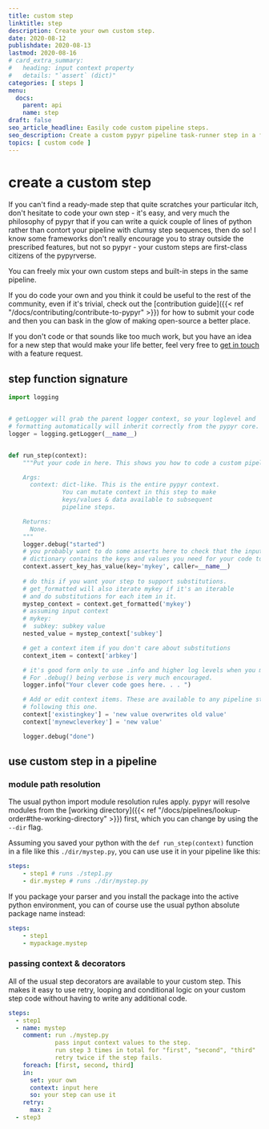 ```yaml
---
title: custom step
linktitle: step
description: Create your own custom step.
date: 2020-08-12
publishdate: 2020-08-13
lastmod: 2020-08-16
# card_extra_summary:
#   heading: input context property
#   details: "`assert` (dict)"
categories: [ steps ]
menu:
  docs:
    parent: api
    name: step
draft: false
seo_article_headline: Easily code custom pipeline steps.
seo_description: Create a custom pypyr pipeline task-runner step in a few lines of Python code. Ready-made retries & loops for your code.
topics: [ custom code ]
---
```

# create a custom step
If you can't find a ready-made step that quite scratches your particular itch,
don't hesitate to code your own step - it's easy, and very much the philosophy
of pypyr that if you can write a quick couple of lines of python rather than
contort your pipeline with clumsy step sequences, then do so! I know some
frameworks don't really encourage you to stray outside the prescribed features,
but not so pypyr - your custom steps are first-class citizens of the pypyrverse.

You can freely mix your own custom steps and built-in steps in the same pipeline.

If you do code your own and you think it could be useful to the rest of the
community, even if it's trivial, check out the 
[contribution guide]({{< ref "/docs/contributing/contribute-to-pypyr" >}}) for 
how to submit your code and then you can bask in the glow of making open-source 
a better place.

If you don't code or that sounds like too much work, but you have an idea for a
new step that would make your life better, feel very free to
[get in touch](https://github.com/pypyr/pypyr/issues/new?title=step%20suggestion:&labels=feature,type:%20step)
with a feature request.

## step function signature
```python
import logging


# getLogger will grab the parent logger context, so your loglevel and
# formatting automatically will inherit correctly from the pypyr core.
logger = logging.getLogger(__name__)


def run_step(context):
    """Put your code in here. This shows you how to code a custom pipeline step.

    Args:
      context: dict-like. This is the entire pypyr context.
               You can mutate context in this step to make
               keys/values & data available to subsequent
               pipeline steps.

    Returns:
      None.
    """
    logger.debug("started")
    # you probably want to do some asserts here to check that the input context
    # dictionary contains the keys and values you need for your code to work.
    context.assert_key_has_value(key='mykey', caller=__name__)
    
    # do this if you want your step to support substitutions.
    # get_formatted will also iterate mykey if it's an iterable
    # and do substitutions for each item in it.
    mystep_context = context.get_formatted('mykey')
    # assuming input context
    # mykey:
    #  subkey: subkey value
    nested_value = mystep_context['subkey']

    # get a context item if you don't care about substitutions
    context_item = context['arbkey']

    # it's good form only to use .info and higher log levels when you must.
    # For .debug() being verbose is very much encouraged.
    logger.info("Your clever code goes here. . . ")

    # Add or edit context items. These are available to any pipeline steps
    # following this one.
    context['existingkey'] = 'new value overwrites old value'
    context['mynewcleverkey'] = 'new value'

    logger.debug("done")
```

## use custom step in a pipeline
### module path resolution
The usual python import module resolution rules apply. pypyr will resolve 
modules from the 
[working directory]({{< ref "/docs/pipelines/lookup-order#the-working-directory" >}}) 
first, which you can change by using the `--dir` flag.

Assuming you saved your python with the `def run_step(context)` function in a 
file like this `./dir/mystep.py`, you can use use it in your pipeline like 
this:

```yaml
steps:
    - step1 # runs ./step1.py
    - dir.mystep # runs ./dir/mystep.py
```

If you package your parser and you install the package into the active python 
environment, you can of course use the usual python absolute package name 
instead:

```yaml
steps:
    - step1
    - mypackage.mystep
```

### passing context & decorators
All of the usual step decorators are available to your custom step. This makes 
it easy to use retry, looping and conditional logic on your custom step code 
without having to write any additional code.

```yaml
steps:
  - step1
  - name: mystep
    comment: run ./mystep.py
             pass input context values to the step.
             run step 3 times in total for "first", "second", "third"
             retry twice if the step fails.
    foreach: [first, second, third]
    in:
      set: your own
      context: input here
      so: your step can use it
    retry:
      max: 2
  - step3

```